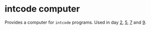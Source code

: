 # intcode computer

Provides a computer for `intcode` programs. Used in day [2](https://github.com/hashworks/AoC/tree/master/2019/day2), [5](https://github.com/hashworks/AoC/tree/master/2019/day5), [7](https://github.com/hashworks/AoC/tree/master/2019/day7) and [9](https://github.com/hashworks/AoC/tree/master/2019/day9).